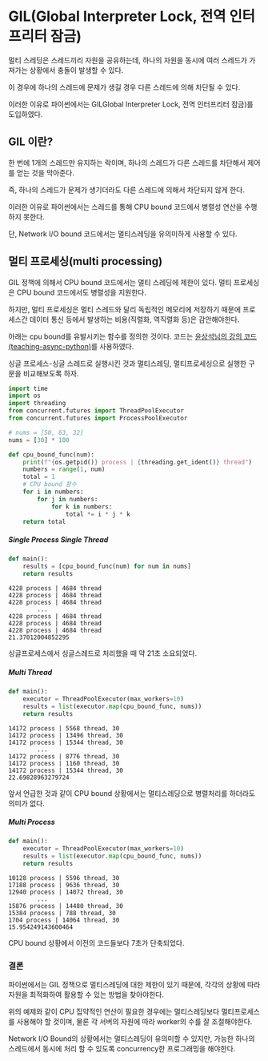 # GIL(Global Interpreter Lock, 전역 인터프리터 잠금)

멀티 스레딩은 스레드끼리 자원을 공유하는데, 하나의 자원을 동시에 여러 스레드가 가져가는 상황에서 충돌이 발생할 수 있다.

이 경우에 하나의 스레드에 문제가 생길 경우 다른 스레드에 의해 차단될 수 있다.

이러한 이유로 파이썬에서는 GILGlobal Interpreter Lock, 전역 인터프리터 잠금)를 도입하였다.

## GIL 이란?

한 번에 1개의 스레드만 유지하는 락이며, 하나의 스레드가 다른 스레드를 차단해서 제어를 얻는 것을 막아준다.

즉, 하나의 스레드가 문제가 생기더라도 다른 스레드에 의해서 차단되지 않게 한다.

이러한 이유로 파이썬에서는 스레드를 통해 CPU bound 코드에서 병렬성 연산을 수행하지 못한다.

단, Network I/O bound 코드에서는 멀티스레딩을 유의미하게 사용할 수 있다.

## 멀티 프로세싱(multi processing)

GIL 정책에 의해서 CPU bound 코드에서는 멀티 스레딩에 제한이 있다. 멀티 프로세싱은 CPU bound 코드에서도 병렬성을 지원한다.

하지만, 멀티 프로세싱은 멀티 스레드와 달리 독립적인 메모리에 저장하기 때문에 프로세스간 데이터 통신 등에서 발생하는 비용(직렬화, 역직렬화 등)은 감안해야한다.

아래는 cpu bound를 유발시키는 함수를 정의한 것이다. 코드는 [윤상석님의 강의 코드(teaching-async-python)](https://github.com/amamov/teaching-async-python)를 사용하였다.

싱글 프로세스-싱글 스레드로 실행시킨 것과 멀티스레딩, 멀티프로세싱으로 실행한 구문을 비교해보도록 하자.

```python
import time
import os
import threading
from concurrent.futures import ThreadPoolExecutor
from concurrent.futures import ProcessPoolExecutor

# nums = [50, 63, 32]
nums = [30] * 100

def cpu_bound_func(num):
    print(f"{os.getpid()} process | {threading.get_ident()} thread")
    numbers = range(1, num)
    total = 1
    # CPU bound 함수
    for i in numbers:
        for j in numbers:
            for k in numbers:
                total *= i * j * k
    return total
```

##### Single Process Single Thread

```python
def main():
    results = [cpu_bound_func(num) for num in nums]
    return results
```

```
4228 process | 4684 thread
4228 process | 4684 thread
4228 process | 4684 thread
        ...
4228 process | 4684 thread
4228 process | 4684 thread
4228 process | 4684 thread
21.37012004852295
```

싱글프로세스에서 싱글스레드로 처리했을 때 약 21초 소요되었다.

##### Multi Thread

```python
def main():
    executor = ThreadPoolExecutor(max_workers=10)
    results = list(executor.map(cpu_bound_func, nums))
    return results
```

```
14172 process | 5568 thread, 30
14172 process | 13496 thread, 30
14172 process | 15344 thread, 30
        ...
14172 process | 8776 thread, 30
14172 process | 1160 thread, 30
14172 process | 15344 thread, 30
22.69828963279724
```

앞서 언급한 것과 같이 CPU bound 상황에서는 멀티스레딩으로 병렬처리를 하더라도 의미가 없다.

##### Multi Process

```python
def main():
    executor = ThreadPoolExecutor(max_workers=10)
    results = list(executor.map(cpu_bound_func, nums))
    return results
```

```
10128 process | 5596 thread, 30
17188 process | 9636 thread, 30
12940 process | 14072 thread, 30
        ...
15876 process | 14480 thread, 30
15384 process | 788 thread, 30
1704 process | 14064 thread, 30
15.954249143600464
```

CPU bound 상황에서 이전의 코드들보다 7초가 단축되었다.

### 결론

파이썬에서는 GIL 정책으로 멀티스레딩에 대한 제한이 있기 때문에, 각각의 상황에 따라 자원을 최적화하여 활용할 수 있는 방법을 찾아야한다.

위의 예제와 같이 CPU 집약적인 연산이 필요한 경우에는 멀티스레딩보다 멀티프로세스를 사용해야 할 것이며, 물론 각 서버의 자원에 따라 worker의 수를 잘 조절해야한다.

Network I/O Bound의 상황에서는 멀티스레딩이 유의미할 수 있지만, 가능한 하나의 스레드에서 동시에 처리 할 수 있도록 concurrency한 프로그래밍을 해야한다.
